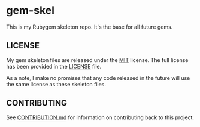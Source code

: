 gem-skel
========
This is my Rubygem skeleton repo. It's the base for all future gems.

LICENSE
-------
My gem skeleton files are released under the [MIT](http://opensource.org/licenses/MIT)
license. The full license has been provided in the
[LICENSE](https://github.com/theckman/gem-skel/blob/master/LICENSE) file.

As a note, I make no promises that any code released in the future will use
the same license as these skeleton files.

CONTRIBUTING
------------
See [CONTRIBUTION.md](https://github.com/theckman/gem-skel/blob/master/CONTRIBUTING.md)
for information on contributing back to this project.

